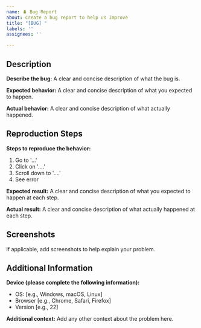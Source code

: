 ```yaml
---
name: 🪲 Bug Report
about: Create a bug report to help us improve
title: "[BUG] "
labels: ''
assignees: ''

---
```


## Description

**Describe the bug:**
A clear and concise description of what the bug is.

**Expected behavior:**
A clear and concise description of what you expected to happen.

**Actual behavior:**
A clear and concise description of what actually happened.

## Reproduction Steps

**Steps to reproduce the behavior:**
1. Go to '...'
2. Click on '....'
3. Scroll down to '....'
4. See error

**Expected result:**
A clear and concise description of what you expected to happen at each step.

**Actual result:**
A clear and concise description of what actually happened at each step.

## Screenshots

If applicable, add screenshots to help explain your problem.

## Additional Information

**Device (please complete the following information):**
- OS: [e.g., Windows, macOS, Linux]
- Browser [e.g., Chrome, Safari, Firefox]
- Version [e.g., 22]

**Additional context:**
Add any other context about the problem here.
